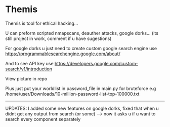 # Themis
Themis is tool for ethical hacking... 

U can preform scripted nmapscans, deauther attacks, google dorks... (its still project in work, comment if u have sugestions)

For google dorks u just need to create custom google search engine use https://programmablesearchengine.google.com/about/

And to see API key use  https://developers.google.com/custom-search/v1/introduction

View picture in repo

Plus just put your worldlist in password_file in main.py for bruteforce e.g /home/user/Downloads/10-million-password-list-top-100000.txt 

--------------------------------------------------------------------------------------------------------------
UPDATES:
I added some new features on google dorks, fixed that when u didnt get any output from search (or some) --> now it asks u if u want to search every component separately
